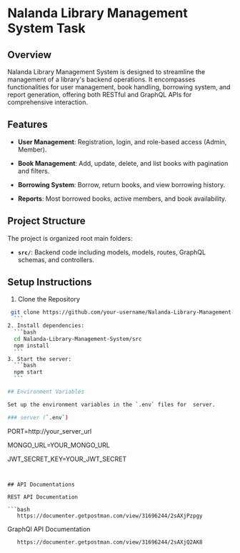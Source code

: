 # Nalanda Library Management System Task


## Overview

Nalanda Library Management System is designed to streamline the management of a library's backend operations. It encompasses functionalities for user management, book handling, borrowing system, and report generation, offering both RESTful and GraphQL APIs for comprehensive interaction.

## Features

- **User Management**: Registration, login, and role-based access (Admin, Member).

- **Book Management**:  Add, update, delete, and list books with pagination and filters.

- **Borrowing System**: Borrow, return books, and view borrowing history.

- **Reports**: Most borrowed books, active members, and book availability.


## Project Structure

The project is organized root main folders:

- **`src/`**: Backend code including models, models, routes, GraphQL schemas, and controllers.

## Setup Instructions

1. Clone the Repository

  ```bash
   git clone https://github.com/your-username/Nalanda-Library-Management-System.git
    ```
2. Install dependencies:
    ```bash
    cd Nalanda-Library-Management-System/src
    npm install
    ```
3. Start the server:
    ```bash
    npm start
    ```

## Environment Variables

Set up the environment variables in the `.env` files for  server.

### server (`.env`)

```
PORT=http://your_server_url

MONGO_URL=YOUR_MONGO_URL

JWT_SECRET_KEY=YOUR_JWT_SECRET
```


## API Documentations

REST API Documentation

```bash
   https://documenter.getpostman.com/view/31696244/2sAXjPzpgy
```

GraphQl API Documentation

```bash
   https://documenter.getpostman.com/view/31696244/2sAXjQ2AK8
```

